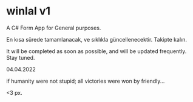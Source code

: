 # winlal v1
A C# Form App for General purposes.

En kısa sürede tamamlanacak, ve sıklıkla güncellenecektir. Takipte kalın.

It will be completed as soon as possible, and will be updated frequently. Stay tuned.

04.04.2022

if humanity were not stupid; all victories were won by friendly...

<3 px. 
